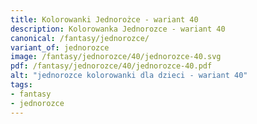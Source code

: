 ```yaml
---
title: Kolorowanki Jednorożce - wariant 40
description: Kolorowanka Jednorozce - wariant 40
canonical: /fantasy/jednorozce/
variant_of: jednorozce
image: /fantasy/jednorozce/40/jednorozce-40.svg
pdf: /fantasy/jednorozce/40/jednorozce-40.pdf
alt: "jednorozce kolorowanki dla dzieci - wariant 40"
tags:
- fantasy
- jednorozce
---
```

